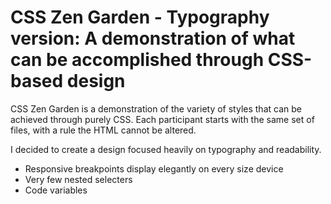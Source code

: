 # CSS Zen Garden - Typography version: A demonstration of what can be accomplished through CSS-based design

CSS Zen Garden is a demonstration of the variety of styles that can be achieved through purely CSS. Each participant starts with the same set of files, with a rule the HTML cannot be altered.  

I decided to create a design focused heavily on typography and readability.
- Responsive breakpoints display elegantly on every size device
- Very few nested selecters
- Code variables
